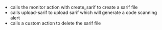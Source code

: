 * calls the monitor action with create_sarif to create a sarif file
* calls upload-sarif to upload sarif which will generate a code scanning alert
* calls a custom action to delete the sarif file